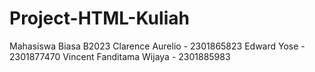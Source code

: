 # Project-HTML-Kuliah

Mahasiswa Biasa B2023
Clarence Aurelio - 2301865823 
Edward Yose - 2301877470 
Vincent Fanditama Wijaya - 2301885983 

